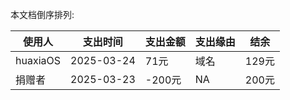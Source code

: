 本文档倒序排列:

|使用人|支出时间|支出金额|支出缘由|结余|
|--|--|--|--|--|
|huaxiaOS|2025-03-24|71元|域名|129元|
|捐赠者|2025-03-23|-200元|NA|200元|

